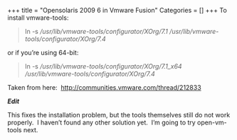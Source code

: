 +++
title = "Opensolaris 2009 6 in Vmware Fusion"
Categories = []
+++
To install vmware-tools:

> ln -s <span style="margin:0;padding:0;"><em>/usr/lib/vmware-tools/configurator/XOrg/</em><span style="margin:0;padding:0;"><em>7.1</em> <span style="margin:0;padding:0;"><em>/usr/lib/vmware-tools/configurator/XOrg/</em><span style="margin:0;padding:0;"><em>7.4</em></span></span></span></span>

or if you&#8217;re using 64-bit:

> ln -s <span style="margin:0;padding:0;"><em>/usr/lib/vmware-tools/configurator/XOrg/</em><span style="margin:0;padding:0;"><em>7.1_x64<span style="font-style:normal;"> </span></em><span style="margin:0;padding:0;"><em>/usr/lib/vmware-tools/configurator/XOrg/</em><span style="margin:0;padding:0;"><em>7.4</em></span></span></span></span>

*<span style="font-style:normal;">Taken from here:  <a href="http://communities.vmware.com/thread/212833" target="_blank">http://communities.vmware.com/thread/212833</a></span>*

<span style="margin:0;padding:0;"><span style="margin:0;padding:0;"><span style="margin:0;padding:0;"><span style="margin:0;padding:0;"><em>**Edit**</em></span></span></span></span>

*<span style="font-style:normal;">This fixes the installation problem, but the tools themselves still do not work properly.  I haven&#8217;t found any other solution yet.  I&#8217;m going to try open-vm-tools next.</span>*
